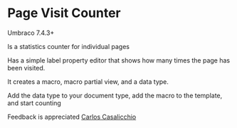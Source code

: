 # Page Visit Counter

Umbraco 7.4.3+

Is a statistics counter for individual pages

Has a simple label property editor that shows how many times the page has been visited.

It creates a macro, macro partial view, and a data type.

Add the data type to your document type, add the macro to the template, and start counting

Feedback is appreciated
[Carlos Casalicchio](mailto:carlos.casalicchio@gmail.com)